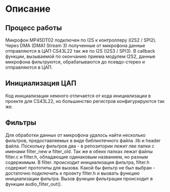 # Описание

## Процесс работы
Микрофон MP45DT02 подключен по I2S к контроллеру (I2S2 / SPI2). Через DMA (DMA1 Stream 3) полученные от микрофона данные отправляются в ЦАП CS43L22 так же по I2S (I2S3 / SPI3). В callback функции, вызываемой по окончанию приема модулем I2S2, данные микрофона фильтруются, обрабатываются до псевдо-стерео и отправляются в ЦАП.

## Инициализация ЦАП
Код инициализации немного отличается от кода инициализации в проекте для CS43L22, но большинство регистров конфигурируются так же.

## Фильтры
Для обработки данных от микрофона удалось найти несколько фильтров, предоставляемых в виде библиотечного файла .lib и header файла. Поскольку фильтров два - в репозитории лежит лве папки с именами filter_new и filter_old. Так же в обеих папках лежат файлы filter.c и filter.h, обладающие одинаковым названием, но разным содержимым. В filter. происходит инициализация фильтра, filter.h содержит прототипы для вызова. Какой бы фильтр не был выбран - достаточно подключить к проекту filter.h и вызвать функцию инициализации фильтра. Вызов функции фильтрации происходит в функции audio_filter_out(). 
